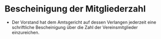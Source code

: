 # Bescheinigung der Mitgliederzahl

- Der Vorstand hat dem Amtsgericht auf dessen Verlangen jederzeit eine schriftliche Bescheinigung über die Zahl der Vereinsmitglieder einzureichen.

